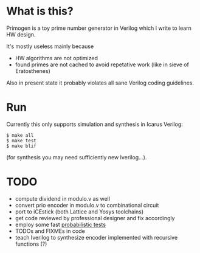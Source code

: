 # What is this?

Primogen is a toy prime number generator in Verilog which I write to
learn HW design.

It's mostly useless mainly because
* HW algorithms are not optimized
* found primes are not cached to avoid repetative work (like in
sieve of Eratosthenes)

Also in present state it probably violates all sane Verilog coding
guidelines.

# Run

Currently this only supports simulation and synthesis in Icarus
Verilog:
```
$ make all
$ make test
$ make blif
```
(for synthesis you may need sufficiently new Iverilog...).

# TODO

* compute dividend in modulo.v as well
* convert prio encoder in modulo.v to combinational circuit
* port to iCEstick (both Lattice and Yosys toolchains)
* get code reviewed by professional designer and fix accordingly
* employ some fast [probabilistic tests](https://en.wikipedia.org/wiki/Primality_test#Probabilistic_tests)
* TODOs and FIXMEs in code
* teach Iverilog to synthesize encoder implemented with recursive functions (?)

